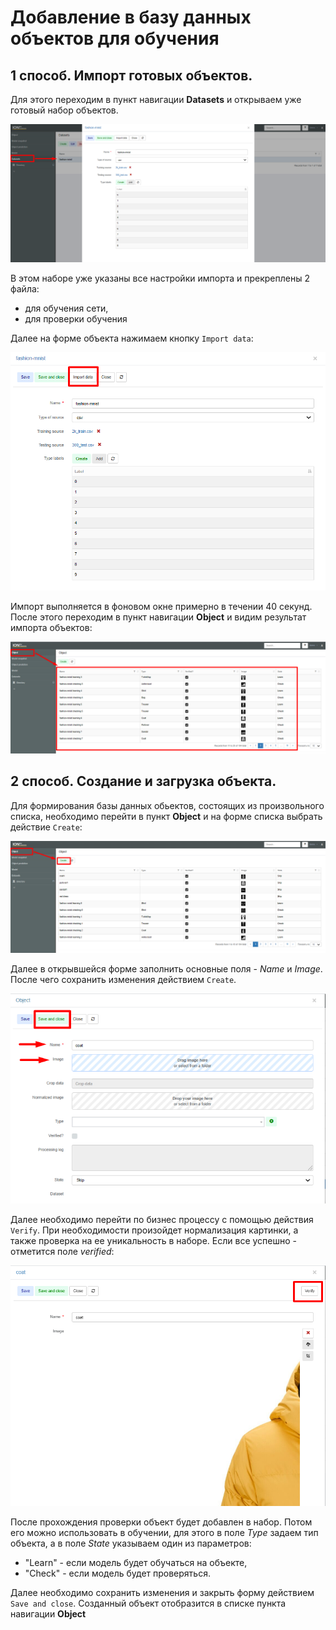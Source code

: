 # Добавление в базу данных объектов для обучения
## 1 способ. Импорт готовых объектов.

Для этого переходим в пункт навигации **Datasets** и открываем уже готовый набор объектов. 

![shema](/tutorial/images/datasets.png)

В этом наборе уже указаны все настройки импорта и прекреплены 2 файла: 
* для обучения сети,
* для проверки обучения 

Далее на форме объекта нажимаем кнопку `Import data`:

![shema](/tutorial/images/import.png)

Импорт выполняется в фоновом окне примерно в течении 40 секунд. После этого переходим в пункт навигации **Object** и видим результат импорта объектов:

![shema](/tutorial/images/object.png)

## 2 способ. Создание и загрузка объекта.

Для формирования базы данных обьектов, состоящих из произвольного списка, необходимо перейти в пункт **Object** и на форме списка выбрать действие `Create`:

![shema](/tutorial/images/create_object.png)

Далее в открывшейся форме заполнить основные поля - _Name_ и _Image_. После чего сохранить изменения действием `Create`. 

![shema](/tutorial/images/form_object.png)

Далее необходимо перейти по бизнес процессу с помощью действия `Verify`. При необходимости произойдет нормализация картинки, а также проверка на ее уникальность в наборе. Если все успешно - отметится поле _verified_:

![shema](/tutorial/images/verify_object.png)

После прохождения проверки объект будет добавлен в набор. Потом его можно использовать в обучении, для этого в поле _Type_ задаем тип объекта, а в поле _State_ указываем один из параметров:
* "Learn" - если модель будет обучаться на объекте,
* "Check" - если модель будет проверяться.

Далее необходимо сохранить изменения и закрыть форму действием `Save and close`. Созданный объект отобразится в списке пункта навигации **Object**